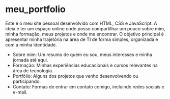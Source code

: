 # meu_portfolio
Este é o meu site pessoal desenvolvido com HTML, CSS e JavaScript. A ideia é ter um espaço online onde posso compartilhar um pouco sobre mim, minha formação, meus projetos e onde me encontrar. O objetivo principal é apresentar minha trajetória na área de TI de forma simples, organizada e com a minha identidade.

- Sobre mim: Um resumo de quem eu sou, meus interesses e minha jornada até aqui.
- Formação: Minhas experiências educacionais e cursos relevantes na área de tecnologia.
- Portfólio: Alguns dos projetos que venho desenvolvendo ou participando.
- Contato: Formas de entrar em contato comigo, incluindo redes sociais e e-mail.
